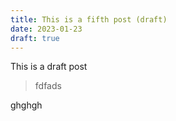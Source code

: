 ```yaml
---
title: This is a fifth post (draft)
date: 2023-01-23
draft: true
---
```

This is a draft post

>fdfads

ghghgh
